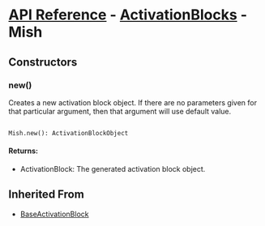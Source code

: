 # [API Reference](../../API.md) - [ActivationBlocks](../ActivationBlocks.md) - Mish

## Constructors

### new()

Creates a new activation block object. If there are no parameters given for that particular argument, then that argument will use default value.

```

Mish.new(): ActivationBlockObject

```

#### Returns:

* ActivationBlock: The generated activation block object.

## Inherited From

* [BaseActivationBlock](BaseActivationBlock.md)
